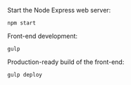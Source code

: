 Start the Node Express web server:
```
npm start
```

Front-end development:
```
gulp
```

Production-ready build of the front-end:
```
gulp deploy
```

